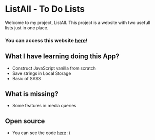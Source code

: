 # ListAll - To Do Lists

Welcome to my project, ListAll. This project is a website with two usefull lists just in one place.

### You can access this website [here](https://startling-pothos-40e011.netlify.app/)!

## What I have learning doing this App?

- Construct JavaScript vanilla from scratch
- Save strings in Local Storage
- Basic of SASS

## What is missing?

- Some features in media queries

## Open source

- You can see the code [here](https://codepen.io/catrombeta/pen/rNKGZPW) :)